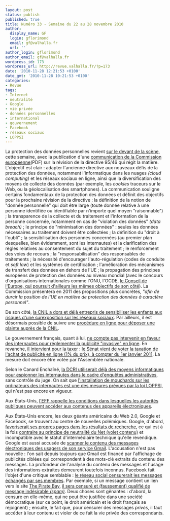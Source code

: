 ```yaml
---
layout: post
status: publish
published: true
title: Numéro 33 - Semaine du 22 au 28 novembre 2010
author:
  display_name: GF
  login: gflorimond
  email: gf@valhalla.fr
  url: ''
author_login: gflorimond
author_email: gf@valhalla.fr
wordpress_id: 173
wordpress_url: http://revue.valhalla.fr/?p=173
date: '2010-11-28 12:21:53 +0100'
date_gmt: '2010-11-28 10:21:53 +0100'
categories:
- Revue
tags:
- Internet
- neutralité
- Google
- vie privée
- données personnelles
- international
- gouvernement
- Facebook
- réseaux sociaux
- LOPPSI
---
```

<p>La protection des données personnelles revient <a href="http://www.cyberdroit.fr/2010/11/la-revision-de-la-directive-sur-la-protection-de-la-vie-privee/">sur le devant de la scène</a>, cette semaine, avec la publication d'une <a href="http://ec.europa.eu/justice/news/consulting_public/0006/com_2010_609_fr.pdf">communication de la Commission européenne</a><span class="lang">(PDF)</span> sur la révision de la directive 95/46 qui régit la matière. L'objectif est clair : adapter l'ancienne directive aux nouveaux défis de la protection des données, notamment l'informatique dans les nuages <i>(cloud computing)</i> et les réseaux sociaux en ligne, ainsi que la diversification des moyens de collecte des données (par exemple, les <i>cookies</i> traceurs sur le Web, ou la géolocalisation des smartphones). La communication souligne certains fondamentaux de la protection des données et définit des objectifs pour la prochaine révision de la directive : la définition de la notion de "donnée personnelle" qui doit être large (toute donnée relative à une personne identifiée ou identifiable par n'importe quel moyen "raisonnable") ; la transparence de la collecte et du traitement et l'information de la personne concernée, notamment en cas de "violation des données" <i>(data breach)</i> ; le principe de "minimisation des données" : seules les données nécessaires au traitement doivent être collectées ; la définition du "droit à l'oubli" ; la sensibilisation des personnes concernées (au premier plan desquelles, bien évidemment, sont les internautes) et la clarification des règles relatives au consentement du sujet du traitement ; le renforcement des voies de recours ; la "responsabilisation" des responsables de traitements ; la nécessité d'encourager l'auto-régulation (codes de conduite et <i>soft law</i>) et les systèmes de certification ; l'amélioration des mécanismes de transfert des données en dehors de l'UE ; la propagation des principes européens de protection des données au niveau mondial (avec le concours d'organisations internationales comme l'ONU, l'OCDE, <a href="http://www.numerama.com/magazine/17465-le-profilage-dans-la-ligne-de-mire-du-conseil-de-l-europe.html">le Conseil de l'Europe, qui poursuit d'ailleurs les mêmes objectifs de son côté</a>). La Commission présentera en 2011 des propositions plus concrètes, <i>"afin de durcir la position de l'UE en matière de protection des données à caractère personnel"</i>.</p>
<p>De son côté, <a href="http://www.numerama.com/magazine/17463-la-cnil-parle-de-vie-privee-sur-internet-aux-eleves-de-cm2.html">la CNIL a dors et déjà entrepris de sensibiliser les enfants aux risques d'une surexposition sur les réseaux sociaux</a>. Par ailleurs, il est désormais possible de suivre une <a href="http://www.cnil.fr/la-cnil/actu-cnil/article/article/vous-souhaitez-supprimer-vos-donnees-personnelles-sur-internet-ayez-le-reflexe-plainte-en-l/">procédure en ligne pour déposer une plainte auprès de la CNIL</a>. </p>
<p>Le gouvernement français, quant à lui, <a href="http://www.numerama.com/magazine/17464-le-gouvernement-ne-veut-pas-reguler-la-publicite-intrusive-sur-internet.html">ne compte pas intervenir en faveur des internautes pour réglementer la publicité "invasive" en ligne</a>. En revanche, <a href="/www.pcinpact.com/actu/news/60503-taxe-publicite-ligne-rapport-zelnik.htm">il intervient pour la taxer</a> : <a href="http://www.senat.fr/amendements/2010-2011/110/Amdt_I-10.html">le Sénat vient de voter la taxation de l'achat de publicité en ligne (1% du prix), à compter du 1er janvier 2011</a>. La mesure doit encore être votée par l'Assemblée nationale.</p>
<p>Selon le Canard Enchaîné, <a href="http://www.numerama.com/magazine/17443-la-dcri-espionnerait-deja-des-ordinateurs-a-distance.html">la DCRI utiliserait déjà des moyens informatiques pour espionner les internautes dans le cadre d'enquêtes administratives</a>, sans contrôle du juge. On sait que <a href="http://www.valhalla.fr/2010/02/13/loppsi-2-les-spywares-judiciaires/">l'installation de mouchards sur les ordinateurs des internautes est une des mesures prévues par la loi LOPPSI</a>, qui n'est pas encore en vigueur.</p>
<p> Aux États-Unis, <a href="http://www.eff.org/deeplinks/2010/11/effs-guide-protecting-devices-data-border">l'EFF rappelle les conditions dans lesquelles les autorités publiques peuvent accéder aux contenus des appareils électroniques</a>. </p>
<p>Aux États-Unis encore, les deux géants américains du Web 2.0, Google et Facebook, se trouvent au centre de nouvelles polémiques. Google, d'abord, <a href="http://www.lemondeinformatique.fr/actualites/lire-google-favoriserait-ses-propres-sites-dans-ses-resultats-32230.html">favoriserait ses propres pages dans les résultats de recherche</a>, ce qui est à la fois <a href="http://www.valhalla.fr/2010/08/14/observations-proposition-google-verizon-neutralite-du-net/">contraire au principe de neutralité du Net (volet contenu)</a> et incompatible avec le statut d'intermédiaire technique qu'elle revendique. Google est aussi accusée de <a href="http://www.numerama.com/magazine/17411-google-accuse-de-scanner-le-contenu-des-emails.html">scanner le contenu des messages électroniques des usagers de son service Gmail</a>. L'accusation n'est pas nouvelle : l'on sait depuis toujours que Gmail est financé par l'affichage de publicités ciblées qui correspondent à des mots-clé extraits du contenu des messages. La profondeur de l'analyse du contenu des messages et l'usage des informations extraites demeurent toutefois inconnus. Facebook fait l'objet d'une critique semblable : <a href="http://www.numerama.com/magazine/17421-facebook-controle-et-censure-les-mails-envoyes-par-ses-membres.html">le réseau social censurerait les messages échangés par ses membres</a>. Par exemple, si un message contient un lien vers le site <a href="http://fr.wikipedia.org/wiki/The_Pirate_Bay">The Pirate Bay</a>, <a href="http://www.pcinpact.com/actu/news/60537-facebook-wired-facebook-censure-tpb.htm">il sera censuré et (faussement) qualifié de message indésirable <i>(spam)</i></a>. Deux choses sont gênantes : d'abord, la censure en elle-même, qui ne peut être justifiée dans une société démocratique (sur ce point, le droit américain et le droit français se rejoignent) ; ensuite, le fait que, pour censurer des messages <i>privés</i>, il faut accéder à leur contenu et violer de ce fait la vie privée des correspondants.</p>
